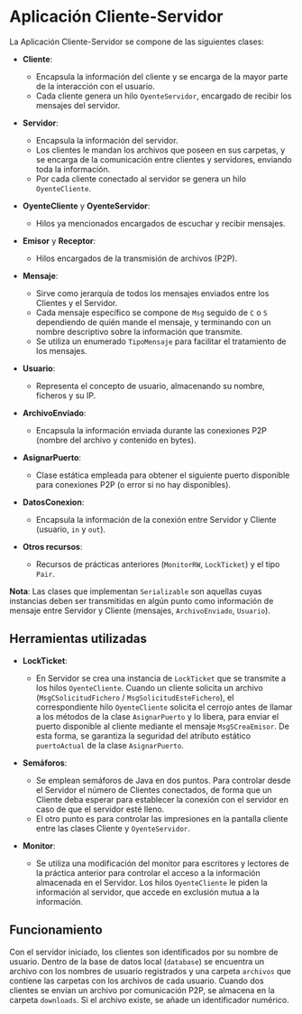 # Aplicación Cliente-Servidor

La Aplicación Cliente-Servidor se compone de las siguientes clases:

- **Cliente**: 
  - Encapsula la información del cliente y se encarga de la mayor parte de la interacción con el usuario.
  - Cada cliente genera un hilo `OyenteServidor`, encargado de recibir los mensajes del servidor.

- **Servidor**: 
  - Encapsula la información del servidor.
  - Los clientes le mandan los archivos que poseen en sus carpetas, y se encarga de la comunicación entre clientes y servidores, enviando toda la información.
  - Por cada cliente conectado al servidor se genera un hilo `OyenteCliente`.

- **OyenteCliente** y **OyenteServidor**:
  - Hilos ya mencionados encargados de escuchar y recibir mensajes.

- **Emisor** y **Receptor**:
  - Hilos encargados de la transmisión de archivos (P2P).

- **Mensaje**: 
  - Sirve como jerarquía de todos los mensajes enviados entre los Clientes y el Servidor.
  - Cada mensaje específico se compone de `Msg` seguido de `C` o `S` dependiendo de quién mande el mensaje, y terminando con un nombre descriptivo sobre la información que transmite.
  - Se utiliza un enumerado `TipoMensaje` para facilitar el tratamiento de los mensajes.

- **Usuario**: 
  - Representa el concepto de usuario, almacenando su nombre, ficheros y su IP.

- **ArchivoEnviado**: 
  - Encapsula la información enviada durante las conexiones P2P (nombre del archivo y contenido en bytes).

- **AsignarPuerto**: 
  - Clase estática empleada para obtener el siguiente puerto disponible para conexiones P2P (o error si no hay disponibles).

- **DatosConexion**: 
  - Encapsula la información de la conexión entre Servidor y Cliente (usuario, `in` y `out`).

- **Otros recursos**: 
  - Recursos de prácticas anteriores (`MonitorRW`, `LockTicket`) y el tipo `Pair`.

**Nota**: Las clases que implementan `Serializable` son aquellas cuyas instancias deben ser transmitidas en algún punto como información de mensaje entre Servidor y Cliente (mensajes, `ArchivoEnviado`, `Usuario`).

## Herramientas utilizadas

- **LockTicket**: 
  - En Servidor se crea una instancia de `LockTicket` que se transmite a los hilos `OyenteCliente`. Cuando un cliente solicita un archivo (`MsgCSolicitudFichero` / `MsgSolicitudEsteFichero`), el correspondiente hilo `OyenteCliente` solicita el cerrojo antes de llamar a los métodos de la clase `AsignarPuerto` y lo libera, para enviar el puerto disponible al cliente mediante el mensaje `MsgSCreaEmisor`. De esta forma, se garantiza la seguridad del atributo estático `puertoActual` de la clase `AsignarPuerto`.

- **Semáforos**: 
  - Se emplean semáforos de Java en dos puntos. Para controlar desde el Servidor el número de Clientes conectados, de forma que un Cliente deba esperar para establecer la conexión con el servidor en caso de que el servidor esté lleno.
  - El otro punto es para controlar las impresiones en la pantalla cliente entre las clases Cliente y `OyenteServidor`.

- **Monitor**: 
  - Se utiliza una modificación del monitor para escritores y lectores de la práctica anterior para controlar el acceso a la información almacenada en el Servidor. Los hilos `OyenteCliente` le piden la información al servidor, que accede en exclusión mutua a la información.

## Funcionamiento

Con el servidor iniciado, los clientes son identificados por su nombre de usuario. Dentro de la base de datos local (`database`) se encuentra un archivo con los nombres de usuario registrados y una carpeta `archivos` que contiene las carpetas con los archivos de cada usuario. Cuando dos clientes se envían un archivo por comunicación P2P, se almacena en la carpeta `downloads`. Si el archivo existe, se añade un identificador numérico.
